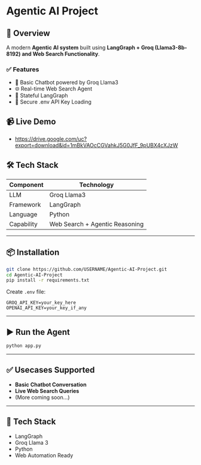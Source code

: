 # Agentic AI Project

## 🚀 Overview

A modern **Agentic AI system** built using **LangGraph + Groq (Llama3-8b-8192) and Web Search Functionality**.

### ✅ Features

* 🤖 Basic Chatbot powered by Groq Llama3
* 🌐 Real-time Web Search Agent
* 🔄 Stateful LangGraph
* 🔐 Secure .env API Key Loading

## 📹 Live Demo

- https://drive.google.com/uc?export=download&id=1mBkVAOcCGVahkJ5G0JfF_9pUBX4cXJzW


## 🛠️ Tech Stack

| Component  | Technology                     |
| ---------- | ------------------------------ |
| LLM        | Groq Llama3                    |
| Framework  | LangGraph                      |
| Language   | Python                         |
| Capability | Web Search + Agentic Reasoning |

---

## 📦 Installation

```bash
git clone https://github.com/USERNAME/Agentic-AI-Project.git
cd Agentic-AI-Project
pip install -r requirements.txt
```

Create `.env` file:

```env
GROQ_API_KEY=your_key_here
OPENAI_API_KEY=your_key_if_any
```

---

## ▶️ Run the Agent

```bash
python app.py
```

---

## ✅ Usecases Supported

* **Basic Chatbot Conversation**
* **Live Web Search Queries**
* (More coming soon...)

---

## 📄 Tech Stack

* LangGraph
* Groq Llama 3
* Python
* Web Automation Ready
